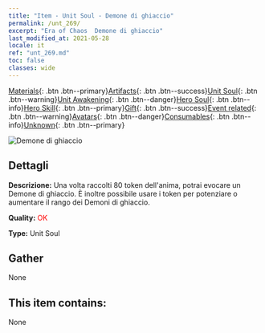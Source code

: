 ```yaml
---
title: "Item - Unit Soul - Demone di ghiaccio"
permalink: /unt_269/
excerpt: "Era of Chaos  Demone di ghiaccio"
last_modified_at: 2021-05-28
locale: it
ref: "unt_269.md"
toc: false
classes: wide
---
```

 [Materials](/ItemsIT/){: .btn .btn--primary}[Artifacts](/ItemsIT/Artifacts/){: .btn .btn--success}[Unit Soul](/ItemsIT/UnitSoul/){: .btn .btn--warning}[Unit Awakening](/ItemsIT/UnitAwakening/){: .btn .btn--danger}[Hero Soul](/ItemsIT/HeroSoul/){: .btn .btn--info}[Hero Skill](/ItemsIT/HeroSkill/){: .btn .btn--primary}[Gift](/ItemsIT/Gift/){: .btn .btn--success}[Event related](/ItemsIT/Events/){: .btn .btn--warning}[Avatars](/ItemsIT/Avatars/){: .btn .btn--danger}[Consumables](/ItemsIT/Consumables/){: .btn .btn--info}[Unknown](/ItemsIT/Unknown/){: .btn .btn--primary}

 ![Demone di ghiaccio](/images/u/ti_bingmo.jpg)

## Dettagli
 **Descrizione:** Una volta raccolti 80 token dell'anima, potrai evocare un Demone di ghiaccio. È inoltre possibile usare i token per potenziare o aumentare il rango dei Demoni di ghiaccio.

 **Quality:** <span style="color: #FF0000">OK</span>

 **Type:** Unit Soul

## Gather

  None

## This item contains:

  None


